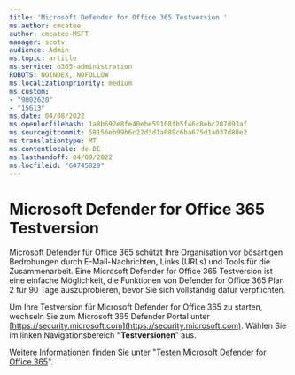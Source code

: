 ```yaml
---
title: 'Microsoft Defender for Office 365 Testversion '
ms.author: cmcatee
author: cmcatee-MSFT
manager: scotv
audience: Admin
ms.topic: article
ms.service: o365-administration
ROBOTS: NOINDEX, NOFOLLOW
ms.localizationpriority: medium
ms.custom:
- "9002620"
- "15613"
ms.date: 04/08/2022
ms.openlocfilehash: 1a8b692e8fe40ebe59108fb5f46c8ebc207d93af
ms.sourcegitcommit: 58156eb99b6c22d3d1a089c6ba675d1a037d80e2
ms.translationtype: MT
ms.contentlocale: de-DE
ms.lasthandoff: 04/09/2022
ms.locfileid: "64745829"
---
```

# <a name="microsoft-defender-for-office-365-trial"></a>Microsoft Defender for Office 365 Testversion

Microsoft Defender für Office 365 schützt Ihre Organisation vor bösartigen Bedrohungen durch E-Mail-Nachrichten, Links (URLs) und Tools für die Zusammenarbeit. Eine Microsoft Defender for Office 365 Testversion ist eine einfache Möglichkeit, die Funktionen von Defender for Office 365 Plan 2 für 90 Tage auszuprobieren, bevor Sie sich vollständig dafür verpflichten.

Um Ihre Testversion für Microsoft Defender for Office 365 zu starten, wechseln Sie zum Microsoft 365 Defender Portal unter [https://security.microsoft.com](https://security.microsoft.com). Wählen Sie im linken Navigationsbereich **"Testversionen**" aus.

Weitere Informationen finden Sie unter ["Testen Microsoft Defender for Office 365](https://docs.microsoft.com/microsoft-365/security/office-365-security/try-microsoft-defender-for-office-365)".
